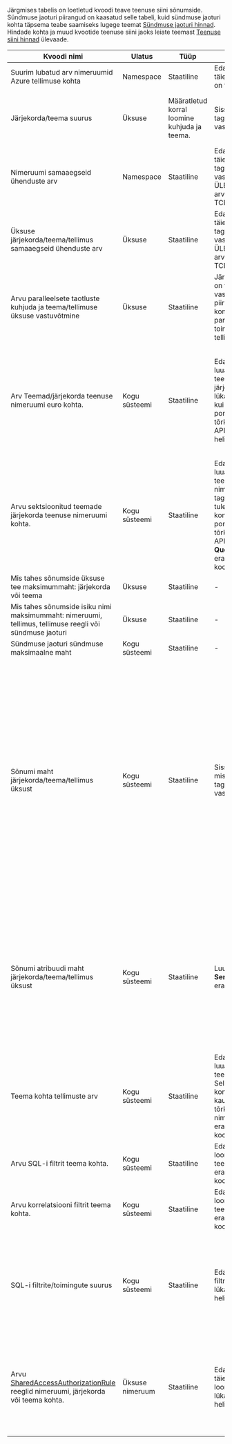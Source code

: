 Järgmises tabelis on loetletud kvoodi teave teenuse siini sõnumside. Sündmuse jaoturi piirangud on kaasatud selle tabeli, kuid sündmuse jaoturi kohta täpsema teabe saamiseks lugege teemat [Sündmuse jaoturi hinnad](https://azure.microsoft.com/pricing/details/event-hubs/). Hindade kohta ja muud kvootide teenuse siini jaoks leiate teemast [Teenuse siini hinnad](https://azure.microsoft.com/pricing/details/service-bus/) ülevaade.

|Kvoodi nimi|Ulatus|Tüüp|Ületanud käitumine|Väärtus|
|---|---|---|---|---|
| Suurim lubatud arv nimeruumid Azure tellimuse kohta|Namespace|Staatiline|Edaspidised taotlused täiendavate nimeruumid on tagasi lükatud portaali.|100|
|Järjekorda/teema suurus|Üksuse|Määratletud korral loomine kuhjuda ja teema.|Sissetulevate sõnumite on tagasi lükatud ja erandi vastu helistaja koodi.|1, 2, 3, 4 ja 5 GB.<br /><br />Kui [eraldamine](service-bus-partitioning.md) on lubatud, kuni järjekorda/teema maht on 80 GB.|
|Nimeruumi samaaegseid ühenduste arv|Namespace|Staatiline|Edaspidised taotlused täiendavate ühenduste on tagasi lükatud ja erandi vastu helistaja koodi. ÜLEJÄÄNUD toimingud ei arvestata samaaegseid TCP ühendused.|NetMessaging: 1000<br /><br />AMQP: 5000|
|Üksuse järjekorda/teema/tellimus samaaegseid ühenduste arv|Üksuse|Staatiline|Edaspidised taotlused täiendavate ühenduste on tagasi lükatud ja erandi vastu helistaja koodi. ÜLEJÄÄNUD toimingud ei arvestata samaaegseid TCP ühendused.|Samaaegseid ühendused kohta nimeruum tähtaja ülempiir.|
|Arvu paralleelsete taotluste kuhjuda ja teema/tellimuse üksuse vastuvõtmine|Üksuse|Staatiline|Järgnevad Saada kutsed on tagasi lükatud ja erandi vastu helistaja koodi. Selle piirmäära kehtib kombineeritud paralleelsete arv vastu toimingute üle kõik tellimused teema.|5000|
|Arv Teemad/järjekorda teenuse nimeruumi euro kohta.|Kogu süsteemi|Staatiline|Edaspidised taotlused luua uus teema või teenuse nimeruumi järjekorda on tagasi lükatud. Selle tulemusena kui konfigureeritud [Azure portaali][]kaudu, luuakse tõrketeade. Kui halduse API ehk erandi saadud helistaja koodi.|10 000<br /><br />Teemade pluss järjekorrad teenuse nimeruumi koguarv peab olema väiksem kui või võrdne 10 000.<br/>See pole rakendatav Premium nagu kõik üksused on liigendatud.|
|Arvu sektsioonitud teemade järjekorda teenuse nimeruumi kohta.|Kogu süsteemi|Staatiline|Edaspidised taotlused luua uue sektsioonitud teema või teenuse nimeruumi järjekorda on tagasi lükatud. Selle tulemusena kui konfigureeritud [Azure portaali][]kaudu, luuakse tõrketeade. Kui halduse API ehk **QuotaExceededException** erandi saadud helistaja koodi.|Põhi- ja astme – 100<br />Premium - 1000<br/><br />Iga sektsioonitud järjekorda või teema arvestatakse piirmäära 10 000 üksuste nimeruum euro kohta.|
|Mis tahes sõnumside üksuse tee maksimummaht: järjekorda või teema|Üksuse|Staatiline|-|260 märki|
|Mis tahes sõnumside isiku nimi maksimummaht: nimeruumi, tellimus, tellimuse reegli või sündmuse jaoturi|Üksuse|Staatiline|-|50 märki|
|Sündmuse jaoturi sündmuse maksimaalne maht|Kogu süsteemi|Staatiline|-|256 KB|
|Sõnumi maht järjekorda/teema/tellimus üksust|Kogu süsteemi|Staatiline|Sissetulevate sõnumite, mis ületavad kvootide on tagasi lükatud ja erandi vastu helistaja koodi.|Sõnumi maksimaalse mahu: 256KB ([Standard taseme](../articles/service-bus/service-bus-premium-messaging.md)) / 1 MB ([Premium taseme](../articles/service-bus/service-bus-premium-messaging.md)). <br /><br />**Märkus** Süsteemi pea kohal, kuna see piirang on tavaliselt veidi vähem.<br /><br />Suurim lubatud header suurus: 64KB<br /><br />Päise atribuutide Atribuudikonteineri arvu ülempiir: **bait/int MaxValue**<br /><br />Atribuudi Atribuudikonteineri maksimummaht: eraldi ei piirata. Päise maksimaalne maht piiratud.|
|Sõnumi atribuudi maht järjekorda/teema/tellimus üksust|Kogu süsteemi|Staatiline|Luuakse **SerializationException** erand.|Sõnumi maksimaalse atribuudi maht iga atribuudi on 32K. Kumulatiivse mahu kõik atribuudid ei tohi ületada 64K. See kehtib kogu päises olevat [BrokeredMessage](https://msdn.microsoft.com/library/microsoft.servicebus.messaging.brokeredmessage.aspx), mis sisaldab nii atribuudid. kui ka Süsteemiatribuudid (nt [SequenceNumber](https://msdn.microsoft.com/library/microsoft.servicebus.messaging.brokeredmessage.sequencenumber.aspx), [silt](https://msdn.microsoft.com/library/microsoft.servicebus.messaging.brokeredmessage.label.aspx), [MessageId](https://msdn.microsoft.com/library/microsoft.servicebus.messaging.brokeredmessage.messageid.aspx)ja jne).|
|Teema kohta tellimuste arv|Kogu süsteemi|Staatiline|Edaspidised taotlused luua täiendavaid tellimusi teema on tagasi lükatud. Selle tulemusena kui konfigureeritud portaali kaudu, kuvatakse tõrketeade. Kui nimetatakse halduse API erandi saadud helistaja koodi.|2000|
|Arvu SQL-i filtrit teema kohta.|Kogu süsteemi|Staatiline|Edaspidised taotlused loomise täiendavad filtrid teema on tagasi lükatud ja erandi vastu helistaja koodi.|2000|
|Arvu korrelatsiooni filtrit teema kohta.|Kogu süsteemi|Staatiline|Edaspidised taotlused loomise täiendavad filtrid teema on tagasi lükatud ja erandi vastu helistaja koodi.|100 000|
|SQL-i filtrite/toimingute suurus|Kogu süsteemi|Staatiline|Edaspidised taotlused filtreid luua on tagasi lükatud ja erandi vastu helistaja koodi.|Filtri tingimus stringi pikkust: 1024 (1K).<br /><br />Reegli toimingu stringi maksimumpikkus: 1024 (1K).<br /><br />Avaldiste kohta reegli toimingu arvu ülempiir: 32.|
|Arvu [SharedAccessAuthorizationRule](https://msdn.microsoft.com/library/azure/microsoft.servicebus.messaging.sharedaccessauthorizationrule.aspx) reeglid nimeruumi, järjekorda või teema kohta.|Üksuse nimeruum|Staatiline|Edaspidised taotlused täiendavate reeglite loomiseks on tagasi lükatud ja erandi vastu helistaja koodi.|Reeglite arvu ülempiir: 12. <br /><br /> Reeglid, mis on konfigureeritud teenuse siini nimeruumi rakendamiseks kõigile järjekorrad ja selle nimeruumi teemad.

[Azure'i portaal]: https://portal.azure.com